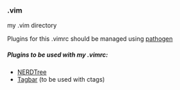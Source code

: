 ### .vim
my .vim directory

Plugins for this .vimrc should be managed using [pathogen](https://github.com/tpope/vim-pathogen)

##### Plugins to be used with my .vimrc:

* [NERDTree](https://github.com/scrooloose/nerdtree)
* [Tagbar](https://github.com/majutsushi/tagbar) (to be used with ctags)
